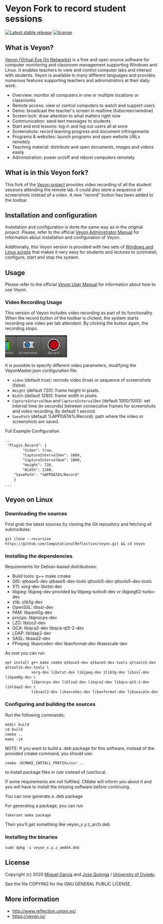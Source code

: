 # Veyon Fork to record student sessions 

[![Latest stable release](https://img.shields.io/github/v/release/ComputationalReflection/veyon.svg?maxAge=3600)](https://github.com/ComputationalReflection/veyon/releases)
[![license](https://img.shields.io/badge/license-GPLv2-green.svg)](LICENSE)

## What is Veyon?

[Veyon (Virtual Eye On Networks)](https://veyon.io/) is a free and open source software for computer monitoring and classroom
management supporting Windows and Linux. It enables teachers to view and control
computer labs and interact with students. Veyon is available in many different
languages and provides numerous features supporting teachers and administrators
at their daily work:

  * Overview: monitor all computers in one or multiple locations or classrooms
  * Remote access: view or control computers to watch and support users
  * Demo: broadcast the teacher's screen in realtime (fullscreen/window)
  * Screen lock: draw attention to what matters right now
  * Communication: send text messages to students
  * Start and end lessons: log in and log out users all at once
  * Screenshots: record learning progress and document infringements
  * Programs & websites: launch programs and open website URLs remotely
  * Teaching material: distribute and open documents, images and videos easily
  * Administration: power on/off and reboot computers remotely
  

## What is in this Veyon fork?

This fork of the [Veyon project](https://github.com/veyon/veyon) provides video recording of all the student sessions attending the remote lab. It could also store a sequence of screenshots instead of a video. A new "record" button has been added to the toolbar.

## Installation and configuration

Installation and configuration is done the same way as in the original project. Please, refer to the official [Veyon Administrator Manual](https://docs.veyon.io/en/latest/admin/index.html) for information about installation and configuration of Veyon.

Additionally, this Veyon version is provided with two sets of [Windows and Linux scripts](https://github.com/ComputationalReflection/veyon/tree/master/distribution) that makes it very easy for students and lectures to (un)install, configure, start and stop the system.

## Usage

Please refer to the official [Veyon User Manual](https://docs.veyon.io/en/latest/user/index.html) for information about how to use Veyon.

### Video Recording Usage

This version of Veyon includes video recording as part of its functionality. When the record button of the toolbar is clicked, the system starts recording one video per lab attendant. By clicking the button again, the recording stops.
 
![Record Button](record_button.png)

It is possible to specify different video parameters, modifying the VeyonMaster.json configuration file.
* `video` (default true): recrods video (true) or sequence of screenshots (false).
* `Height` (default 720): frame height in pixels.
* `Width` (default 1280): frame width in pixels.
* `CaptureIntervalNum` and `CaptureIntervalDen` (default 1000/1000): set interval time (in seconds) between consecutive frames for screenshots and video recording. By default 1 second.
* `SavePath` (default %APPDATA%/Record): path where the video or screenshots are saved.

Full Example Configuration 

```shell
...
 "Plugin.Record": {
        "Video": true,
        "CaptureIntervalDen": 1000,
        "CaptureIntervalNum": 1000,
        "Height": 720,        
        "Width": 1280,
	"SavePath": "%APPDATA%/Record"
    }
...
```

## Veyon on Linux

### Downloading the sources

First grab the latest sources by cloning the Git repository and fetching all submodules:

	git clone --recursive https://github.com/ComputationalReflection/veyon.git && cd veyon


### Installing the dependencies

Requirements for Debian-based distributions:

- Build tools: g++ make cmake
- Qt5: qtbase5-dev qtbase5-dev-tools qttools5-dev qttools5-dev-tools
- X11: xorg-dev libxtst-dev
- libjpeg: libjpeg-dev provided by libjpeg-turbo8-dev or libjpeg62-turbo-dev
- zlib: zlib1g-dev
- OpenSSL: libssl-dev
- PAM: libpam0g-dev
- procps: libprocps-dev
- LZO: liblzo2-dev
- QCA: libqca2-dev libqca-qt5-2-dev
- LDAP: libldap2-dev
- SASL: libsasl2-dev
- FFmpeg: libavcodec-dev libavformat-dev libswscale-dev

As root you can run

	apt install g++ make cmake qtbase5-dev qtbase5-dev-tools qttools5-dev qttools5-dev-tools \
	            xorg-dev libxtst-dev libjpeg-dev zlib1g-dev libssl-dev libpam0g-dev \
	            libprocps-dev liblzo2-dev libqca2-dev libqca-qt5-2-dev libldap2-dev \
	            libsasl2-dev libavcodec-dev libavformat-dev libswscale-dev


### Configuring and building the sources

Run the following commands:

	mkdir build
	cd build
	cmake ..
	make -j4

NOTE: If you want to build a .deb package for this software, instead of the provided cmake command, you should use:

	cmake -DCMAKE_INSTALL_PREFIX=/usr ..

to install package files in /usr instead of /usr/local.

If some requirements are not fulfilled, CMake will inform you about it and
you will have to install the missing software before continuing.

You can now generate a .deb package

For generating a package, you can run

	fakeroot make package

Then you'll get something like veyon_x.y.z_arch.deb

### Installing the binaries

	sudo dpkg -i veyon_x.y.z_amd64.deb

## License

Copyright (c) 2020 [Miguel Garcia](http://www.reflection.uniovi.es/miguel) and [Jose Quiroga](http://www.reflection.uniovi.es/quiroga) / [University of Oviedo](http://www.uniovi.es).

See the file COPYING for the GNU GENERAL PUBLIC LICENSE.


## More information

* http://www.reflection.uniovi.es/
* https://veyon.io/
